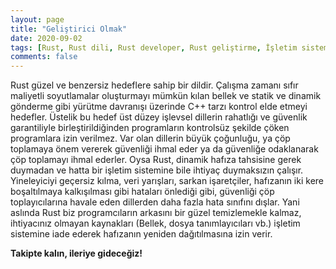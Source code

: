 ```yaml
---
layout: page
title: "Geliştirici Olmak"
date: 2020-09-02
tags: [Rust, Rust dili, Rust developer, Rust geliştirme, İşletim sistemleri, Hafıza, güvenlik]
comments: false
---
```


Rust güzel ve benzersiz hedeflere sahip bir dildir. Çalışma zamanı sıfır maliyetli soyutlamalar oluşturmayı mümkün kılan bellek ve statik ve dinamik gönderme gibi yürütme davranışı üzerinde C++ tarzı kontrol elde etmeyi hedefler. Üstelik bu hedef üst düzey işlevsel dillerin rahatlığı ve güvenlik garantiliyle birleştirildiğinden programların kontrolsüz şekilde çöken programlara izin verilmez. Var olan dillerin büyük çoğunluğu, ya çöp toplamaya önem vererek güvenliği ihmal eder ya da güvenliğe odaklanarak çöp toplamayı ihmal ederler. Oysa Rust, dinamik hafıza tahsisine gerek duymadan ve hatta bir işletim sistemine bile ihtiyaç duymaksızın çalışır. Yineleyiciyi geçersiz kılma, veri yarışları, sarkan işaretçiler, hafızanın iki kere boşaltılmaya kalkışılması gibi hataları önlediği gibi, güvenliği çöp toplayıcılarına havale eden dillerden daha fazla hata sınıfını dışlar. 
Yani aslında Rust biz programcıların arkasını bir güzel temizlemekle kalmaz, ihtiyacınız olmayan kaynakları (Bellek, dosya tanımlayıcıları vb.) işletim sistemine iade ederek hafızanın yeniden dağıtılmasına izin verir. 

**Takipte kalın, ileriye gideceğiz!**